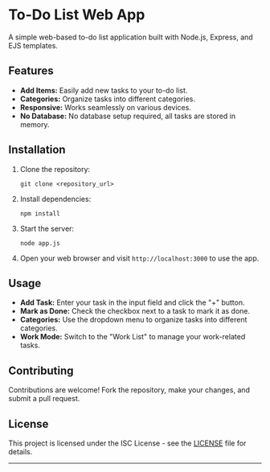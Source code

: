 
# To-Do List Web App



A simple web-based to-do list application built with Node.js, Express, and EJS templates.

## Features

- **Add Items:** Easily add new tasks to your to-do list.
- **Categories:** Organize tasks into different categories.
- **Responsive:** Works seamlessly on various devices.
- **No Database:** No database setup required, all tasks are stored in memory.

## Installation

1. Clone the repository:

   ```
   git clone <repository_url>
   ```

2. Install dependencies:

   ```
   npm install
   ```

3. Start the server:

   ```
   node app.js
   ```

4. Open your web browser and visit `http://localhost:3000` to use the app.

## Usage

- **Add Task:** Enter your task in the input field and click the "+" button.
- **Mark as Done:** Check the checkbox next to a task to mark it as done.
- **Categories:** Use the dropdown menu to organize tasks into different categories.
- **Work Mode:** Switch to the "Work List" to manage your work-related tasks.

## Contributing

Contributions are welcome! Fork the repository, make your changes, and submit a pull request.

## License

This project is licensed under the ISC License - see the [LICENSE](LICENSE) file for details.

---
